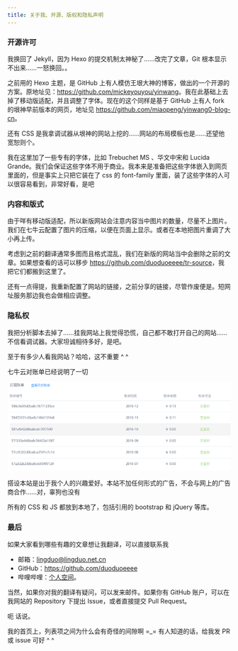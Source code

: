 ```yaml
---
title: 关于我、开源、版权和隐私声明
---
```

### 开源许可
我换回了 Jekyll，因为 Hexo 的提交机制太神秘了……改完了文章，Git 根本显示不出来……一怒换回。。

之前用的 Hexo 主题，是 GitHub 上有人模仿王垠大神的博客，做出的一个开源的方案。原地址见：<https://github.com/mickeyouyou/yinwang>。我在此基础上去掉了移动版适配，并且调整了字体。现在的这个同样是基于 GitHub 上有人 fork 的垠神早前版本的网页，地址见 <https://github.com/miaopeng/yinwang0-blog-cn>。

还有 CSS 是我拿调试器从垠神的网站上挖的……网站的布局模板也是……还望他宽恕则个。

我在这里加了一些专有的字体，比如 Trebuchet MS 、华文中宋和 Lucida Grande。我们会保证这些字体不用于商业。我本来是准备把这些字体嵌入到网页里面的，但是事实上只把它装在了 css 的 font-family 里面，装了这些字体的人可以很容易看到，非常好看，是吧

### 内容和版式

由于咩有移动版适配，所以新版网站会注意内容当中图片的数量，尽量不上图片。我们在七牛云配置了图片的压缩，以便在页面上显示。或者在本地把图片重调了大小再上传。

考虑到之前的翻译通常多图而且格式混乱，我们在新版的网站当中会删除之前的文章。如果想查看的话可以移步 <https://github.com/duoduoeeee/tr-source>，我把它们都搬到这里了。

还有一点得提，我重新配置了网站的链接，之前分享的链接，尽管作废便是。短网址服务那边我也会做相应调整。

### 隐私权

我把分析脚本去掉了……挂我网站上我觉得恐慌，自己都不敢打开自己的网站……不信看调试器。大家坦诚相待多好，是吧。

至于有多少人看我网站？哈哈，这不重要 ^ ^

七牛云对账单已经说明了一切

![qiniu](/images/qiniu.png)

搭设本站是出于我个人的兴趣爱好。本站不加任何形式的广告，不会与网上的广告商合作……对，辜狗也没有

所有的 CSS 和 JS 都放到本地了，包括引用的 bootstrap 和 jQuery 等库。

### 最后

如果大家看到哪些有趣的文章想让我翻译，可以直接联系我

- 邮箱：[lingduo@lingduo.net.cn](mailto:lingduo@lingduo.net.cn)
- GitHub：<https://github.com/duoduoeeee>
- 哔哩哔哩：[个人空间](http://space.bilibili.com/17376116)。

当然，如果你对我的翻译有疑问，可以发来邮件。如果你有 GitHub 账户，可以在我网站的 Repository 下提出 Issue，或者直接提交 Pull Request。

呃 话说。

我的首页上，列表项之间为什么会有奇怪的间隙啊 =\_= 有人知道的话，给我发 PR 或 issue 可好 ^ ^
